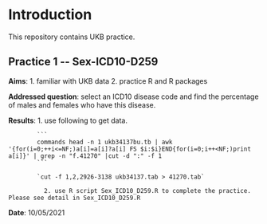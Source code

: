 Introduction
======
This repository contains UKB practice.

Practice 1 -- Sex-ICD10-D259
-------
**Aims**: 1. familiar with UKB data
          2. practice R and R packages

**Addressed question**: select an ICD10 disease code and find the percentage of males and females who have this disease.

**Results**: 1. use following to get data.

            ```
            commands head -n 1 ukb34137bu.tb | awk '{for(i=0;++i<=NF;)a[i]=a[i]?a[i] FS $i:$i}END{for(i=0;i++<NF;)print a[i]}' | grep -n "f.41270" |cut -d ":" -f 1
            ```
            
            `cut -f 1,2,2926-3138 ukb34137.tab > 41270.tab`   
             
              2. use R script Sex_ICD10_D259.R to complete the practice. Please see detail in Sex_ICD10_D259.R

**Date**: 10/05/2021 
